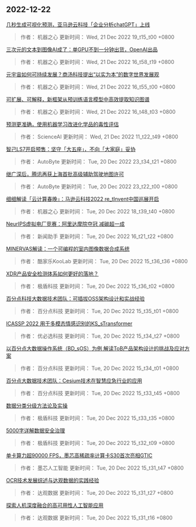 
## 2022-12-22

 [几秒生成可视化预测，亚马逊云科技「企业分析chatGPT」上线](https://www.jiqizhixin.com/articles/2022-12-21-7)

> 作者： 机器之心  更新时间： Wed, 21 Dec 2022 19_t15_t00 +0800

 [三次元的文本到图像AI成了：单GPU不到一分钟出货，OpenAI出品](https://www.jiqizhixin.com/articles/2022-12-21-6)

> 作者： 机器之心  更新时间： Wed, 21 Dec 2022 16_t58_t19 +0800

 [元宇宙如何可持续发展？商汤科技提出“以实为本”的数字世界发展观](https://www.jiqizhixin.com/articles/2022-12-21-5)

> 作者： 机器之心  更新时间： Wed, 21 Dec 2022 16_t55_t00 +0800

 [可扩展、可解释，新框架从预训练语言模型中高效提取知识图谱](https://www.jiqizhixin.com/articles/2022-12-21-4)

> 作者： 机器之心  更新时间： Wed, 21 Dec 2022 16_t48_t03 +0800

 [预测更准确，使用机器学习改进化学品的毒性评估](https://www.jiqizhixin.com/articles/2022-12-21-2)

> 作者： ScienceAI  更新时间： Wed, 21 Dec 2022 11_t22_t49 +0800

 [智己LS7开启预售：坚守「大五座」，不向「大家庭」妥协](https://www.jiqizhixin.com/articles/2022-12-20-11)

> 作者： AutoByte  更新时间： Tue, 20 Dec 2022 23_t34_t21 +0800

 [继广深后，腾讯再获上海首批高级辅助驾驶地图许可](https://www.jiqizhixin.com/articles/2022-12-20-10)

> 作者： AutoByte  更新时间： Tue, 20 Dec 2022 23_t22_t00 +0800

 [细细解读「云计算春晚」：马逊云科技2022 re_tInvent中国巡展开启](https://www.jiqizhixin.com/articles/2022-12-20-9)

> 作者： 机器之心  更新时间： Tue, 20 Dec 2022 18_t39_t40 +0800

 [NeurIPS虚拟电厂竞赛：阿里达摩院夺冠 减碳超一成](https://www.jiqizhixin.com/articles/2022-12-20-8)

> 作者： 新闻助手  更新时间： Tue, 20 Dec 2022 16_t21_t22 +0800

 [MINERVAS解读：一个可编程的室内图像数据合成系统](https://www.jiqizhixin.com/articles/2022-05-27-6)

> 作者： 酷家乐KooLab  更新时间： Tue, 20 Dec 2022 15_t36_t36 +0800

 [XDR产品安全检测体系如何更好的落地？](https://www.jiqizhixin.com/articles/2022-08-16-10)

> 作者： 极盾科技  更新时间： Tue, 20 Dec 2022 15_t36_t02 +0800

 [百分点科技大数据技术团队：可插拔OSS架构设计和实战经验](https://www.jiqizhixin.com/articles/2022-05-31-3)

> 作者： 百分点科技  更新时间： Tue, 20 Dec 2022 15_t35_t01 +0800

 [ICASSP 2022   用于多模态情感识别的KS_sTransformer](https://www.jiqizhixin.com/articles/2022-07-18-5)

> 作者： 优必选科技  更新时间： Tue, 20 Dec 2022 15_t34_t27 +0800

 [以百分点大数据操作系统（BD_sOS）为例 解读ToB产品架构设计的挑战及应对方案](https://www.jiqizhixin.com/articles/2022-09-21-2)

> 作者： 百分点科技  更新时间： Tue, 20 Dec 2022 15_t34_t01 +0800

 [百分点大数据技术团队：Cesium技术在智慧应急行业的应用](https://www.jiqizhixin.com/articles/2022-09-21-3)

> 作者： 百分点科技  更新时间： Tue, 20 Dec 2022 15_t33_t45 +0800

 [数据分类分级方法论及实操](https://www.jiqizhixin.com/articles/2022-09-27-4)

> 作者： 极盾科技  更新时间： Tue, 20 Dec 2022 15_t33_t35 +0800

 [5000字详解数据安全治理](https://www.jiqizhixin.com/articles/2022-09-27-2)

> 作者： 极盾科技  更新时间： Tue, 20 Dec 2022 15_t32_t09 +0800

 [单卡算力超90000 FPS，墨芯高稀疏率计算卡S30首次亮相GTIC](https://www.jiqizhixin.com/articles/2022-10-09-4)

> 作者： 墨芯人工智能  更新时间： Tue, 20 Dec 2022 15_t31_t47 +0800

 [OCR技术发展综述与达观数据的实践经验](https://www.jiqizhixin.com/articles/2022-10-12)

> 作者： 达观数据  更新时间： Tue, 20 Dec 2022 15_t31_t27 +0800

 [探索人机深度融合的高可用性人工智能应用](https://www.jiqizhixin.com/articles/2022-10-25-3)

> 作者： 达观数据  更新时间： Tue, 20 Dec 2022 15_t31_t16 +0800

